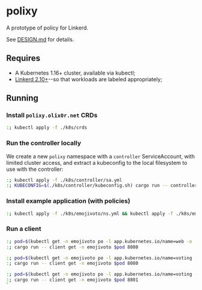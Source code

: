 # polixy

A prototype of policy for Linkerd.

See [DESIGN.md](./DESIGN.md) for details.

## Requires

* A Kubernetes 1.16+ cluster, available via kubectl;
* [Linkerd 2.10+](linkerd.io)--so that workloads are labeled appropriately;

## Running

### Install `polixy.olix0r.net` CRDs

```sh
:; kubectl apply -f ./k8s/crds
```

### Run the controller locally

We create a new `polixy` namespace with a `controller` ServiceAccount, with
limited cluster access, and extract a kubeconfig to the local filesystem to use with the controller:

```sh
:; kubectl apply -f ./k8s/controller/sa.yml
:; KUBECONFIG=$(./k8s/controller/kubeconfig.sh) cargo run -- controller
```

### Install example application (with policies)

```sh
:; kubectl apply -f ./k8s/emojivoto/ns.yml && kubectl apply -f ./k8s/emojivoto
```

### Run a client

```sh
:; pod=$(kubectl get -n emojivoto po -l app.kubernetes.io/name=web -o 'jsonpath={.items[*].metadata.name}')
:; cargo run -- client get -n emojivoto $pod 8080
```

```sh
:; pod=$(kubectl get -n emojivoto po -l app.kubernetes.io/name=voting -o 'jsonpath={.items[*].metadata.name}')
:; cargo run -- client get -n emojivoto $pod 8080
```

```sh
:; pod=$(kubectl get -n emojivoto po -l app.kubernetes.io/name=voting -o 'jsonpath={.items[*].metadata.name}')
:; cargo run -- client get -n emojivoto $pod 8801
`
